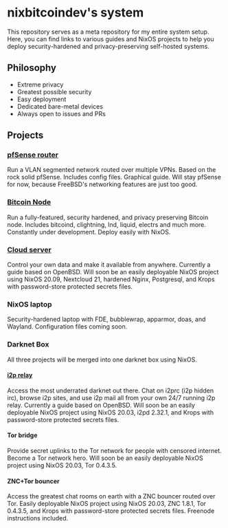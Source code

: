 # nixbitcoindev's system

This repository serves as a meta repository for my entire system setup. Here, you can find links to various guides and NixOS projects to help you deploy security-hardened and privacy-preserving self-hosted systems.

## Philosophy

* Extreme privacy
* Greatest possible security
* Easy deployment
* Dedicated bare-metal devices
* Always open to issues and PRs

## Projects

### [pfSense router](https://github.com/nixbitcoin/pfSense-guide)

Run a VLAN segmented network routed over multiple VPNs. Based on the rock solid pfSense. Includes config files. Graphical guide. Will stay pfSense for now, because FreeBSD's networking features are just too good.

### [Bitcoin Node](https://github.com/fort-nix/nix-bitcoin)

Run a fully-featured, security hardened, and privacy preserving Bitcoin node. Includes bitcoind, clightning, lnd, liquid, electrs and much more. Constantly under development. Deploy easily with NixOS.

### [Cloud server](https://github.com/nixbitcoin/OpenBSD-Nextcloud)

Control your own data and make it available from anywhere. Currently a guide based on OpenBSD. Will soon be an easily deployable NixOS project using NixOS 20.09, Nextcloud 21, hardened Nginx, Postgresql, and Krops with password-store protected secrets files.

### NixOS laptop

Security-hardened laptop with FDE, bubblewrap, apparmor, doas, and Wayland. Configuration files coming soon.

### Darknet Box

All three projects will be merged into one darknet box using NixOS.

#### [i2p relay](https://satmeir.com/posts/openbsd-i2pd)

Access the most underrated darknet out there. Chat on i2prc (i2p hidden irc), browse i2p sites, and use i2p mail all from your own 24/7 running i2p relay. Currently a guide based on OpenBSD. Will soon be an easily deployable NixOS project using NixOS 20.03, i2pd 2.32.1, and Krops with password-store protected secrets files.

#### Tor bridge

Provide secret uplinks to the Tor network for people with censored internet. Become a Tor network hero. Will soon be an easily deployable NixOS project using NixOS 20.03, Tor 0.4.3.5.

#### ZNC+Tor bouncer

Access the greatest chat rooms on earth with a ZNC bouncer routed over Tor. Easily deployable NixOS project using NixOS 20.03, ZNC 1.8.1, Tor 0.4.3.5, and Krops with password-store protected secrets files. Freenode instructions included.
